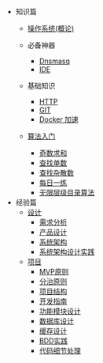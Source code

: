 <!--
 * @Descripttion: 
 * @version: 
 * @Author: suckson
 * @Date: 2019-04-02 12:06:29
 * @LastEditors: suckson
 * @LastEditTime: 2019-09-02 11:05:44
 -->
- 知识篇
  - [操作系统(概论)](sysdoc/src/sys.md)
  - 必备神器
    - [Dnsmasq]()
    - [IDE]()
  - 基础知识
    - [HTTP]()
    - [GIT]()
    - [Docker 加速]()
  
  - [算法入门]()
    - [奇数求和]()
    - [查找单数]()
    - [查找杂散数]()
    - [每日一练](sysdoc/src/everyDay.md)
    - [无限层级目录算法]()
- 经验篇
  - [设计]()
    - [需求分析]()
    - [产品设计]()
    - [系统架构]()
    - [系统架构设计实践]()
  - [项目]()
    - [MVP原则]()
    - [分治原则]()
    - [项目结构]()
    - [开发指南]()
    - [功能模块设计]()
    - [数据库设计]()
    - [缓存设计]()
    - [BDD实践]()
    - [代码细节处理]()

